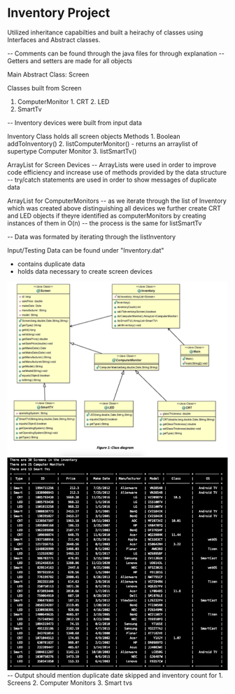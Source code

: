 # Inventory Project 
Utilized inheritance capabilties and built a heirachy of classes using Interfaces and Abstract classes.

-- Comments can be found through the java files for through explanation
-- Getters and setters are made for all objects 

Main Abstract Class: Screen

Classes built from Screen
  1. ComputerMonitor
                  1. CRT 
                  2. LED
  2. SmartTv
  
 -- Inventory devices were built from input data 

Inventory Class holds all screen objects 
Methods
        1. Boolean addToInventory()
        2. listComputerMonitor() - returns an arraylist of supertype Computer Monitor
        3. listSmartTv() 

ArrayList for Screen Devices
  -- ArrayLists were used in order to improve code efficiency and increase use of methods provided  by the data structure
  -- try/catch statements are used in order to show messages of duplicate data

ArrayList for ComputerMonitors
-- as we iterate through the list of Inventory which was created above distinguishing all devices we further create CRT and LED objects if theyre identified as computerMonitors by creating instances of them in O(n)
-- the process is the same for listSmartTv

-- Data was formated by iterating through the listInventory 

Input/Testing Data can be found under "Inventory.dat"
- contains duplicate data
- holds data necessary to create screen devices



<img src="Class Diagram.png">
<img src="Output.png">
-- Output should mention duplicate date skipped and inventory count for
  1. Screens
  2. Computer Monitors 
  3. Smart tvs
